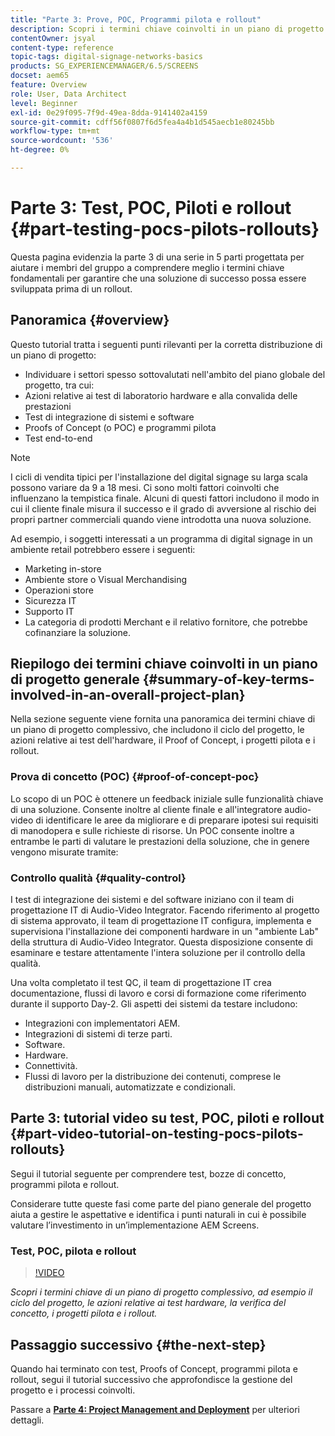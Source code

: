 ```yaml
---
title: "Parte 3: Prove, POC, Programmi pilota e rollout"
description: Scopri i termini chiave coinvolti in un piano di progetto complessivo, ad esempio il ciclo del progetto, le azioni relative ai test hardware, la bozza di concetto, i progetti pilota e i rollout.
contentOwner: jsyal
content-type: reference
topic-tags: digital-signage-networks-basics
products: SG_EXPERIENCEMANAGER/6.5/SCREENS
docset: aem65
feature: Overview
role: User, Data Architect
level: Beginner
exl-id: 0e29f095-7f9d-49ea-8dda-9141402a4159
source-git-commit: cdff56f0807f6d5fea4a4b1d545aecb1e80245bb
workflow-type: tm+mt
source-wordcount: '536'
ht-degree: 0%

---
```


# Parte 3: Test, POC, Piloti e rollout {#part-testing-pocs-pilots-rollouts}

Questa pagina evidenzia la parte 3 di una serie in 5 parti progettata per aiutare i membri del gruppo a comprendere meglio i termini chiave fondamentali per garantire che una soluzione di successo possa essere sviluppata prima di un rollout.

## Panoramica {#overview}

Questo tutorial tratta i seguenti punti rilevanti per la corretta distribuzione di un piano di progetto:

* Individuare i settori spesso sottovalutati nell&#39;ambito del piano globale del progetto, tra cui:
* Azioni relative ai test di laboratorio hardware e alla convalida delle prestazioni
* Test di integrazione di sistemi e software
* Proofs of Concept (o POC) e programmi pilota
* Test end-to-end

>[!NOTE]
>
>I cicli di vendita tipici per l&#39;installazione del digital signage su larga scala possono variare da 9 a 18 mesi. Ci sono molti fattori coinvolti che influenzano la tempistica finale. Alcuni di questi fattori includono il modo in cui il cliente finale misura il successo e il grado di avversione al rischio dei propri partner commerciali quando viene introdotta una nuova soluzione.

Ad esempio, i soggetti interessati a un programma di digital signage in un ambiente retail potrebbero essere i seguenti:

* Marketing in-store
* Ambiente store o Visual Merchandising
* Operazioni store
* Sicurezza IT
* Supporto IT
* La categoria di prodotti Merchant e il relativo fornitore, che potrebbe cofinanziare la soluzione.

## Riepilogo dei termini chiave coinvolti in un piano di progetto generale {#summary-of-key-terms-involved-in-an-overall-project-plan}

Nella sezione seguente viene fornita una panoramica dei termini chiave di un piano di progetto complessivo, che includono il ciclo del progetto, le azioni relative ai test dell&#39;hardware, il Proof of Concept, i progetti pilota e i rollout.

### Prova di concetto (POC) {#proof-of-concept-poc}

Lo scopo di un POC è ottenere un feedback iniziale sulle funzionalità chiave di una soluzione. Consente inoltre al cliente finale e all&#39;integratore audio-video di identificare le aree da migliorare e di preparare ipotesi sui requisiti di manodopera e sulle richieste di risorse. Un POC consente inoltre a entrambe le parti di valutare le prestazioni della soluzione, che in genere vengono misurate tramite:

### Controllo qualità {#quality-control}

I test di integrazione dei sistemi e del software iniziano con il team di progettazione IT di Audio-Video Integrator. Facendo riferimento al progetto di sistema approvato, il team di progettazione IT configura, implementa e supervisiona l&#39;installazione dei componenti hardware in un &quot;ambiente Lab&quot; della struttura di Audio-Video Integrator. Questa disposizione consente di esaminare e testare attentamente l&#39;intera soluzione per il controllo della qualità.

Una volta completato il test QC, il team di progettazione IT crea documentazione, flussi di lavoro e corsi di formazione come riferimento durante il supporto Day-2. Gli aspetti dei sistemi da testare includono:

* Integrazioni con implementatori AEM.
* Integrazioni di sistemi di terze parti.
* Software.
* Hardware.
* Connettività.
* Flussi di lavoro per la distribuzione dei contenuti, comprese le distribuzioni manuali, automatizzate e condizionali.

## Parte 3: tutorial video su test, POC, piloti e rollout {#part-video-tutorial-on-testing-pocs-pilots-rollouts}

Segui il tutorial seguente per comprendere test, bozze di concetto, programmi pilota e rollout.

Considerare tutte queste fasi come parte del piano generale del progetto aiuta a gestire le aspettative e identifica i punti naturali in cui è possibile valutare l’investimento in un’implementazione AEM Screens.

### Test, POC, pilota e rollout

>[!VIDEO](https://video.tv.adobe.com/v/28405)

*Scopri i termini chiave di un piano di progetto complessivo, ad esempio il ciclo del progetto, le azioni relative ai test hardware, la verifica del concetto, i progetti pilota e i rollout.*

## Passaggio successivo {#the-next-step}

Quando hai terminato con test, Proofs of Concept, programmi pilota e rollout, segui il tutorial successivo che approfondisce la gestione del progetto e i processi coinvolti.

Passare a **[Parte 4: Project Management and Deployment](project-management-and-deployment.md)** per ulteriori dettagli.
